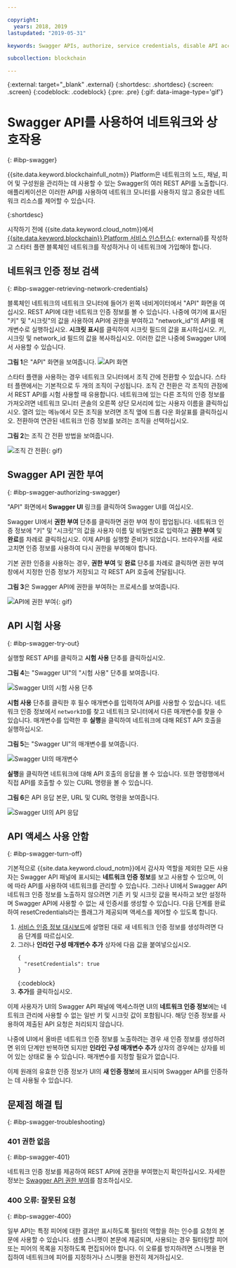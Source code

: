 ```yaml
---

copyright:
  years: 2018, 2019
lastupdated: "2019-05-31"

keywords: Swagger APIs, authorize, service credentials, disable API access, IBM Cloud

subcollection: blockchain

---
```


{:external: target="_blank" .external}
{:shortdesc: .shortdesc}
{:screen: .screen}
{:codeblock: .codeblock}
{:pre: .pre}
{:gif: data-image-type='gif'}

# Swagger API를 사용하여 네트워크와 상호작용
{: #ibp-swagger}

{{site.data.keyword.blockchainfull_notm}} Platform은 네트워크의 노드, 채널, 피어 및 구성원을 관리하는 데 사용할 수 있는 Swagger의 여러 REST API를 노출합니다. 애플리케이션은 이러한 API를 사용하여 네트워크 모니터를 사용하지 않고 중요한 네트워크 리소스를 제어할 수 있습니다.

{:shortdesc}

시작하기 전에 {{site.data.keyword.cloud_notm}}에서 [{{site.data.keyword.blockchain}} Platform 서비스 인스턴스](https://cloud.ibm.com/catalog/services/ibm-blockchain-5-prod){: external}를 작성하고 스타터 플랜 <!--or Enterprise Plan -->블록체인 네트워크를 작성하거나 이 네트워크에 가입해야 합니다. 


## 네트워크 인증 정보 검색
{: #ibp-swagger-retrieving-network-credentials}

블록체인 네트워크의 네트워크 모니터에 들어가 왼쪽 네비게이터에서 "API" 화면을 여십시오. REST API에 대한 네트워크 인증 정보를 볼 수 있습니다. 나중에 여기에 표시된 "키" 및 "시크릿"의 값을 사용하여 API에 권한을 부여하고 "network_id"의 API를 매개변수로 실행하십시오. **시크릿 표시**를 클릭하여 시크릿 필드의 값을 표시하십시오. 키, 시크릿 및 network_id 필드의 값을 복사하십시오. 이러한 값은 나중에 Swagger UI에서 사용할 수 있습니다.

**그림 1**은 "API" 화면을 보여줍니다.
![API 화면](../images/API_screen_starter.png "API 화면")

스타터 플랜을 사용하는 경우 네트워크 모니터에서 조직 간에 전환할 수 있습니다. 스타터 플랜에서는 기본적으로 두 개의 조직이 구성됩니다. 조직 간 전환은 각 조직의 관점에서 REST API를 시험 사용할 때 유용합니다. 네트워크에 있는 다른 조직의 인증 정보를 가져오려면 네트워크 모니터 콘솔의 오른쪽 상단 모서리에 있는 사용자 이름을 클릭하십시오. 열려 있는 메뉴에서 모든 조직을 보려면 조직 옆에 드롭 다운 화살표를 클릭하십시오. 전환하여 연관된 네트워크 인증 정보를 보려는 조직을 선택하십시오.

**그림 2**는 조직 간 전환 방법을 보여줍니다.

![조직 간 전환](../images/switch_orgs_starter.gif "조직 간 전환"){: gif}


## Swagger API 권한 부여
{: #ibp-swagger-authorizing-swagger}

"API" 화면에서 **Swagger UI** 링크를 클릭하여 Swagger UI를 여십시오.  

Swagger UI에서 **권한 부여** 단추를 클릭하면 권한 부여 창이 팝업됩니다. 네트워크 인증 정보에 "키" 및 "시크릿"의 값을 사용자 이름 및 비밀번호로 입력하고 **권한 부여** 및 **완료**를 차례로 클릭하십시오. 이제 API를 실행할 준비가 되었습니다. 브라우저를 새로 고치면 인증 정보를 사용하여 다시 권한을 부여해야 합니다.

기본 권한 인증을 사용하는 경우, **권한 부여** 및 **완료** 단추를 차례로 클릭하면 권한 부여 창에서 지정한 인증 정보가 저장되고 각 REST API 호출에 전달됩니다.

**그림 3**은 Swagger API에 권한을 부여하는 프로세스를 보여줍니다.

![API에 권한 부여](../images/swaggerUIAuthorize.gif "API에 권한 부여"){: gif}


## API 시험 사용
{: #ibp-swagger-try-out}

실행할 REST API를 클릭하고 **시험 사용** 단추를 클릭하십시오.

**그림 4**는 "Swagger UI"의 "시험 사용" 단추를 보여줍니다.

![Swagger UI의 시험 사용 단추](../images/swaggerUITryItOut.png "Swagger UI의 시험 사용 단추")

**시험 사용** 단추를 클릭한 후 필수 매개변수를 입력하여 API를 사용할 수 있습니다. 네트워크 인증 정보에서 `networkID`를 찾고 네트워크 모니터에서 다른 매개변수를 찾을 수 있습니다. 매개변수를 입력한 후 **실행**을 클릭하여 네트워크에 대해 REST API 호출을 실행하십시오.

**그림 5**는 "Swagger UI"의 매개변수를 보여줍니다.

![Swagger UI의 매개변수](../images/swaggerUIParams.png "Swagger UI의 매개변수")  

**실행**을 클릭하면 네트워크에 대해 API 호출의 응답을 볼 수 있습니다. 또한 명령행에서 직접 API를 호출할 수 있는 CURL 명령을 볼 수 있습니다.

**그림 6**은 API 응답 본문, URL 및 CURL 명령을 보여줍니다.

![Swagger UI의 API 응답](../images/swaggerUICurlResponse.png "Swagger UI의 API 응답")    

## API 액세스 사용 안함
{: #ibp-swagger-turn-off}

기본적으로 {{site.data.keyword.cloud_notm}}에서 감사자 역할을 제외한 모든 사용자는 Swagger API 패널에 표시되는 **네트워크 인증 정보**를 보고 사용할 수 있으며, 이에 따라 API를 사용하여 네트워크를 관리할 수 있습니다. 그러나 UI에서 Swagger API 네트워크 인증 정보를 노출하지 않으려면 기존 키 및 시크릿 값을 복사하고 보안 설정하며 Swagger API에 사용할 수 없는 새 인증서를 생성할 수 있습니다. 다음 단계를 완료하여 resetCredentials라는 플래그가 제공되며 액세스를 제어할 수 있도록 합니다.

1. [서비스 인증 정보 대시보드](/docs/services/blockchain/howto/create_join_network_with_apis.html#swagger-network-retrieve-id-token)에 설명된 대로 새 네트워크 인증 정보를 생성하려면 다음 단계를 따르십시오.
2. 그러나 **인라인 구성 매개변수 추가** 상자에 다음 값을 붙여넣으십시오.
   ```
   {
     "resetCredentials": true
   }
   ```
   {:codeblock}
3. **추가**를 클릭하십시오.

이제 사용자가 UI의 Swagger API 패널에 액세스하면 UI의 **네트워크 인증 정보**에는 네트워크 관리에 사용할 수 없는 일반 키 및 시크릿 값이 포함됩니다. 해당 인증 정보를 사용하여 제출된 API 요청은 처리되지 않습니다.  

나중에 UI에서 올바른 네트워크 인증 정보를 노출하려는 경우 새 인증 정보를 생성하려면 위의 단계만 반복하면 되지만 **인라인 구성 매개변수 추가** 상자의 경우에는 상자를 비어 있는 상태로 둘 수 있습니다. 매개변수를 지정할 필요가 없습니다.

이제 원래의 유효한 인증 정보가 UI의 **새 인증 정보**에 표시되며 Swagger API를 인증하는 데 사용될 수 있습니다.

## 문제점 해결 팁
{: #ibp-swagger-troubleshooting}

### 401 권한 없음  
{: #ibp-swagger-401}

  네트워크 인증 정보를 제공하여 REST API에 권한을 부여했는지 확인하십시오. 자세한 정보는 [Swagger API 권한 부여](/docs/services/blockchain/howto/swagger_apis.html#ibp-swagger-authorizing-swagger)를 참조하십시오.

### 400 오류: 잘못된 요청
{: #ibp-swagger-400}

  일부 API는 특정 피어에 대한 결과만 표시하도록 필터의 역할을 하는 인수를 요청의 본문에 사용할 수 있습니다. 샘플 스니펫이 본문에 제공되며, 사용되는 경우 필터링할 피어 또는 피어의 목록을 지정하도록 편집되어야 합니다. 이 오류를 방지하려면 스니펫을 편집하여 네트워크에 피어를 지정하거나 스니펫을 완전히 제거하십시오.
